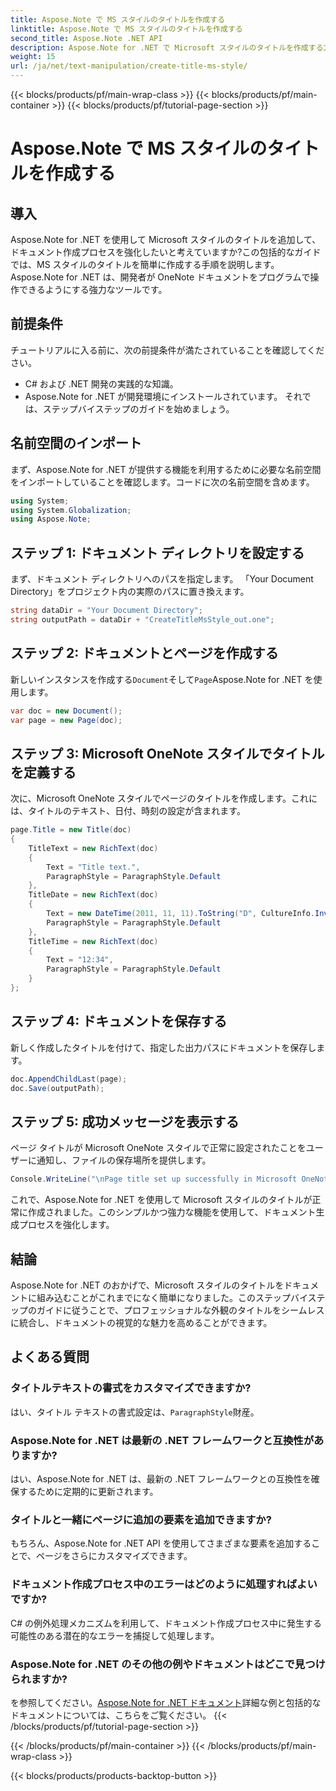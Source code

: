 ```yaml
---
title: Aspose.Note で MS スタイルのタイトルを作成する
linktitle: Aspose.Note で MS スタイルのタイトルを作成する
second_title: Aspose.Note .NET API
description: Aspose.Note for .NET で Microsoft スタイルのタイトルを作成する方法を学びます。このわかりやすいチュートリアルでドキュメントのプレゼンテーションを向上させましょう。
weight: 15
url: /ja/net/text-manipulation/create-title-ms-style/
---
```


{{< blocks/products/pf/main-wrap-class >}}
{{< blocks/products/pf/main-container >}}
{{< blocks/products/pf/tutorial-page-section >}}

# Aspose.Note で MS スタイルのタイトルを作成する

## 導入
Aspose.Note for .NET を使用して Microsoft スタイルのタイトルを追加して、ドキュメント作成プロセスを強化したいと考えていますか?この包括的なガイドでは、MS スタイルのタイトルを簡単に作成する手順を説明します。 Aspose.Note for .NET は、開発者が OneNote ドキュメントをプログラムで操作できるようにする強力なツールです。
## 前提条件
チュートリアルに入る前に、次の前提条件が満たされていることを確認してください。
- C# および .NET 開発の実践的な知識。
- Aspose.Note for .NET が開発環境にインストールされています。
それでは、ステップバイステップのガイドを始めましょう。
## 名前空間のインポート
まず、Aspose.Note for .NET が提供する機能を利用するために必要な名前空間をインポートしていることを確認します。コードに次の名前空間を含めます。
```csharp
using System;
using System.Globalization;
using Aspose.Note;
```
## ステップ 1: ドキュメント ディレクトリを設定する
まず、ドキュメント ディレクトリへのパスを指定します。 「Your Document Directory」をプロジェクト内の実際のパスに置き換えます。
```csharp
string dataDir = "Your Document Directory";
string outputPath = dataDir + "CreateTitleMsStyle_out.one";
```
## ステップ 2: ドキュメントとページを作成する
新しいインスタンスを作成する`Document`そして`Page`Aspose.Note for .NET を使用します。
```csharp
var doc = new Document();
var page = new Page(doc);
```
## ステップ 3: Microsoft OneNote スタイルでタイトルを定義する
次に、Microsoft OneNote スタイルでページのタイトルを作成します。これには、タイトルのテキスト、日付、時刻の設定が含まれます。
```csharp
page.Title = new Title(doc)
{
    TitleText = new RichText(doc)
    {
        Text = "Title text.",
        ParagraphStyle = ParagraphStyle.Default
    },
    TitleDate = new RichText(doc)
    {
        Text = new DateTime(2011, 11, 11).ToString("D", CultureInfo.InvariantCulture),
        ParagraphStyle = ParagraphStyle.Default
    },
    TitleTime = new RichText(doc)
    {
        Text = "12:34",
        ParagraphStyle = ParagraphStyle.Default
    }
};
```
## ステップ 4: ドキュメントを保存する
新しく作成したタイトルを付けて、指定した出力パスにドキュメントを保存します。
```csharp
doc.AppendChildLast(page);
doc.Save(outputPath);
```
## ステップ 5: 成功メッセージを表示する
ページ タイトルが Microsoft OneNote スタイルで正常に設定されたことをユーザーに通知し、ファイルの保存場所を提供します。
```csharp
Console.WriteLine("\nPage title set up successfully in Microsoft OneNote style.\nFile saved at " + outputPath);
```
これで、Aspose.Note for .NET を使用して Microsoft スタイルのタイトルが正常に作成されました。このシンプルかつ強力な機能を使用して、ドキュメント生成プロセスを強化します。
## 結論
Aspose.Note for .NET のおかげで、Microsoft スタイルのタイトルをドキュメントに組み込むことがこれまでになく簡単になりました。このステップバイステップのガイドに従うことで、プロフェッショナルな外観のタイトルをシームレスに統合し、ドキュメントの視覚的な魅力を高めることができます。
## よくある質問
### タイトルテキストの書式をカスタマイズできますか?
はい、タイトル テキストの書式設定は、`ParagraphStyle`財産。
### Aspose.Note for .NET は最新の .NET フレームワークと互換性がありますか?
はい、Aspose.Note for .NET は、最新の .NET フレームワークとの互換性を確保するために定期的に更新されます。
### タイトルと一緒にページに追加の要素を追加できますか?
もちろん、Aspose.Note for .NET API を使用してさまざまな要素を追加することで、ページをさらにカスタマイズできます。
### ドキュメント作成プロセス中のエラーはどのように処理すればよいですか?
C# の例外処理メカニズムを利用して、ドキュメント作成プロセス中に発生する可能性のある潜在的なエラーを捕捉して処理します。
### Aspose.Note for .NET のその他の例やドキュメントはどこで見つけられますか?
を参照してください。[Aspose.Note for .NET ドキュメント](https://reference.aspose.com/note/net/)詳細な例と包括的なドキュメントについては、こちらをご覧ください。
{{< /blocks/products/pf/tutorial-page-section >}}

{{< /blocks/products/pf/main-container >}}
{{< /blocks/products/pf/main-wrap-class >}}

{{< blocks/products/products-backtop-button >}}
